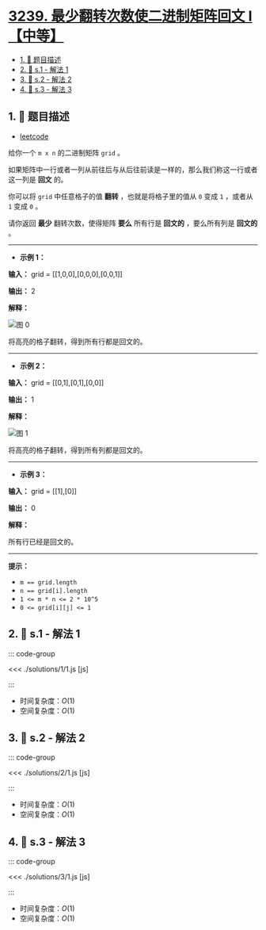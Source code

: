 # [3239. 最少翻转次数使二进制矩阵回文 I【中等】](https://github.com/tnotesjs/TNotes.leetcode/tree/main/notes/3239.%20%E6%9C%80%E5%B0%91%E7%BF%BB%E8%BD%AC%E6%AC%A1%E6%95%B0%E4%BD%BF%E4%BA%8C%E8%BF%9B%E5%88%B6%E7%9F%A9%E9%98%B5%E5%9B%9E%E6%96%87%20I%E3%80%90%E4%B8%AD%E7%AD%89%E3%80%91)

<!-- region:toc -->

- [1. 📝 题目描述](#1--题目描述)
- [2. 🎯 s.1 - 解法 1](#2--s1---解法-1)
- [3. 🎯 s.2 - 解法 2](#3--s2---解法-2)
- [4. 🎯 s.3 - 解法 3](#4--s3---解法-3)

<!-- endregion:toc -->

## 1. 📝 题目描述

- [leetcode](https://leetcode.cn/problems/minimum-number-of-flips-to-make-binary-grid-palindromic-i/)

给你一个 `m x n` 的二进制矩阵 `grid` 。

如果矩阵中一行或者一列从前往后与从后往前读是一样的，那么我们称这一行或者这一列是 **回文** 的。

你可以将 `grid` 中任意格子的值 **翻转** ，也就是将格子里的值从 `0` 变成 `1` ，或者从 `1` 变成 `0` 。

请你返回 **最少** 翻转次数，使得矩阵 **要么** 所有行是 **回文的** ，要么所有列是 **回文的** 。

---

- **示例 1：**

**输入：** grid = [[1,0,0],[0,0,0],[0,0,1]]

**输出：** 2

**解释：**

![图 0](https://cdn.jsdelivr.net/gh/tnotesjs/imgs@main/2025-09-29-12-31-33.png)

将高亮的格子翻转，得到所有行都是回文的。

---

- **示例 2：**

**输入：** grid = [[0,1],[0,1],[0,0]]

**输出：** 1

**解释：**

![图 1](https://cdn.jsdelivr.net/gh/tnotesjs/imgs@main/2025-09-29-12-31-37.png)

将高亮的格子翻转，得到所有列都是回文的。

---

- **示例 3：**

**输入：** grid = [[1],[0]]

**输出：** 0

**解释：**

所有行已经是回文的。

---

**提示：**

- `m == grid.length`
- `n == grid[i].length`
- `1 <= m * n <= 2 * 10^5`
- `0 <= grid[i][j] <= 1`

## 2. 🎯 s.1 - 解法 1

::: code-group

<<< ./solutions/1/1.js [js]

:::

- 时间复杂度：$O(1)$
- 空间复杂度：$O(1)$

## 3. 🎯 s.2 - 解法 2

::: code-group

<<< ./solutions/2/1.js [js]

:::

- 时间复杂度：$O(1)$
- 空间复杂度：$O(1)$

## 4. 🎯 s.3 - 解法 3

::: code-group

<<< ./solutions/3/1.js [js]

:::

- 时间复杂度：$O(1)$
- 空间复杂度：$O(1)$
